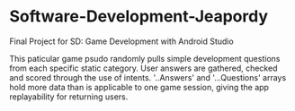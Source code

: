 # Software-Development-Jeapordy
Final Project for SD: Game Development with Android Studio

This paticular game psudo randomly pulls simple development questions from each specific static category. User answers are gathered, checked and scored through the use of intents. '..Answers' and '...Questions' arrays hold more data than is applicable to one game session, giving the app replayability for returning users.
